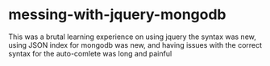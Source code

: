 # messing-with-jquery-mongodb
This was a brutal learning experience on using jquery
the syntax was new, using JSON index for mongodb was new, and having issues with the correct syntax for the auto-comlete was long and painful